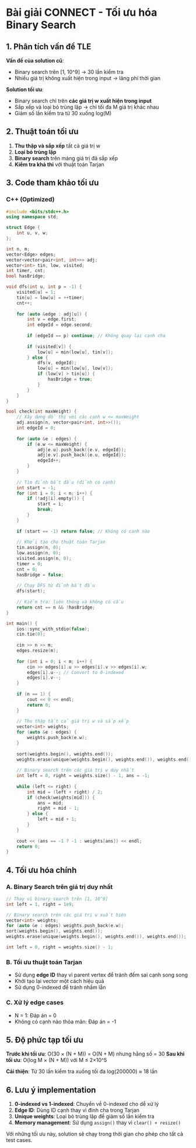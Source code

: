 # Bài giải CONNECT - Tối ưu hóa Binary Search

## 1. Phân tích vấn đề TLE

**Vấn đề của solution cũ**:
- Binary search trên [1, 10^9] → 30 lần kiểm tra
- Nhiều giá trị không xuất hiện trong input → lãng phí thời gian

**Solution tối ưu**:
- Binary search chỉ trên **các giá trị w xuất hiện trong input**
- Sắp xếp và loại bỏ trùng lặp → chỉ tối đa M giá trị khác nhau
- Giảm số lần kiểm tra từ 30 xuống log(M)

## 2. Thuật toán tối ưu

1. **Thu thập và sắp xếp** tất cả giá trị w
2. **Loại bỏ trùng lặp**
3. **Binary search** trên mảng giá trị đã sắp xếp
4. **Kiểm tra khả thi** với thuật toán Tarjan

## 3. Code tham khảo tối ưu

### C++ (Optimized)
```cpp
#include <bits/stdc++.h>
using namespace std;

struct Edge {
    int u, v, w;
};

int n, m;
vector<Edge> edges;
vector<vector<pair<int, int>>> adj;
vector<int> tin, low, visited;
int timer, cnt;
bool hasBridge;

void dfs(int u, int p = -1) {
    visited[u] = 1;
    tin[u] = low[u] = ++timer;
    cnt++;
    
    for (auto &edge : adj[u]) {
        int v = edge.first;
        int edgeId = edge.second;
        
        if (edgeId == p) continue; // Không quay lại cạnh cha
        
        if (visited[v]) {
            low[u] = min(low[u], tin[v]);
        } else {
            dfs(v, edgeId);
            low[u] = min(low[u], low[v]);
            if (low[v] > tin[u]) {
                hasBridge = true;
            }
        }
    }
}

bool check(int maxWeight) {
    // Xây dựng đồ thị với các cạnh w <= maxWeight
    adj.assign(n, vector<pair<int, int>>());
    int edgeId = 0;
    
    for (auto &e : edges) {
        if (e.w <= maxWeight) {
            adj[e.u].push_back({e.v, edgeId});
            adj[e.v].push_back({e.u, edgeId});
            edgeId++;
        }
    }
    
    // Tìm đỉnh bắt đầu (đỉnh có cạnh)
    int start = -1;
    for (int i = 0; i < n; i++) {
        if (!adj[i].empty()) {
            start = i;
            break;
        }
    }
    
    if (start == -1) return false; // Không có cạnh nào
    
    // Khởi tạo cho thuật toán Tarjan
    tin.assign(n, 0);
    low.assign(n, 0);
    visited.assign(n, 0);
    timer = 0;
    cnt = 0;
    hasBridge = false;
    
    // Chạy DFS từ đỉnh bắt đầu
    dfs(start);
    
    // Kiểm tra: liên thông và không có cầu
    return cnt == n && !hasBridge;
}

int main() {
    ios::sync_with_stdio(false);
    cin.tie(0);
    
    cin >> n >> m;
    edges.resize(m);
    
    for (int i = 0; i < m; i++) {
        cin >> edges[i].u >> edges[i].v >> edges[i].w;
        edges[i].u--; // Convert to 0-indexed
        edges[i].v--;
    }
    
    if (n == 1) {
        cout << 0 << endl;
        return 0;
    }
    
    // Thu thập tất cả giá trị w và sắp xếp
    vector<int> weights;
    for (auto &e : edges) {
        weights.push_back(e.w);
    }
    
    sort(weights.begin(), weights.end());
    weights.erase(unique(weights.begin(), weights.end()), weights.end());
    
    // Binary search trên các giá trị w duy nhất
    int left = 0, right = weights.size() - 1, ans = -1;
    
    while (left <= right) {
        int mid = (left + right) / 2;
        if (check(weights[mid])) {
            ans = mid;
            right = mid - 1;
        } else {
            left = mid + 1;
        }
    }
    
    cout << (ans == -1 ? -1 : weights[ans]) << endl;
    return 0;
}
```
## 4. Tối ưu hóa chính

### A. Binary Search trên giá trị duy nhất
```cpp
// Thay vì binary search trên [1, 10^9]
int left = 1, right = 1e9;

// Binary search trên các giá trị w xuất hiện
vector<int> weights;
for (auto &e : edges) weights.push_back(e.w);
sort(weights.begin(), weights.end());
weights.erase(unique(weights.begin(), weights.end()), weights.end());

int left = 0, right = weights.size() - 1;
```

### B. Tối ưu thuật toán Tarjan
- Sử dụng **edge ID** thay vì parent vertex để tránh đếm sai cạnh song song
- Khởi tạo lại vector một cách hiệu quả
- Sử dụng 0-indexed để tránh nhầm lẫn

### C. Xử lý edge cases
- N = 1: Đáp án = 0
- Không có cạnh nào thỏa mãn: Đáp án = -1

## 5. Độ phức tạp tối ưu

**Trước khi tối ưu**: O(30 × (N + M)) = O(N + M) nhưng hằng số = 30
**Sau khi tối ưu**: O(log M × (N + M)) với M ≤ 2×10^5

**Cải thiện**: Từ 30 lần kiểm tra xuống tối đa log(200000) ≈ 18 lần

## 6. Lưu ý implementation

1. **0-indexed vs 1-indexed**: Chuyển về 0-indexed cho dễ xử lý
2. **Edge ID**: Dùng ID cạnh thay vì đỉnh cha trong Tarjan
3. **Unique weights**: Loại bỏ trùng lặp để giảm số lần kiểm tra
4. **Memory management**: Sử dụng `assign()` thay vì `clear() + resize()`

Với những tối ưu này, solution sẽ chạy trong thời gian cho phép cho tất cả test cases.
